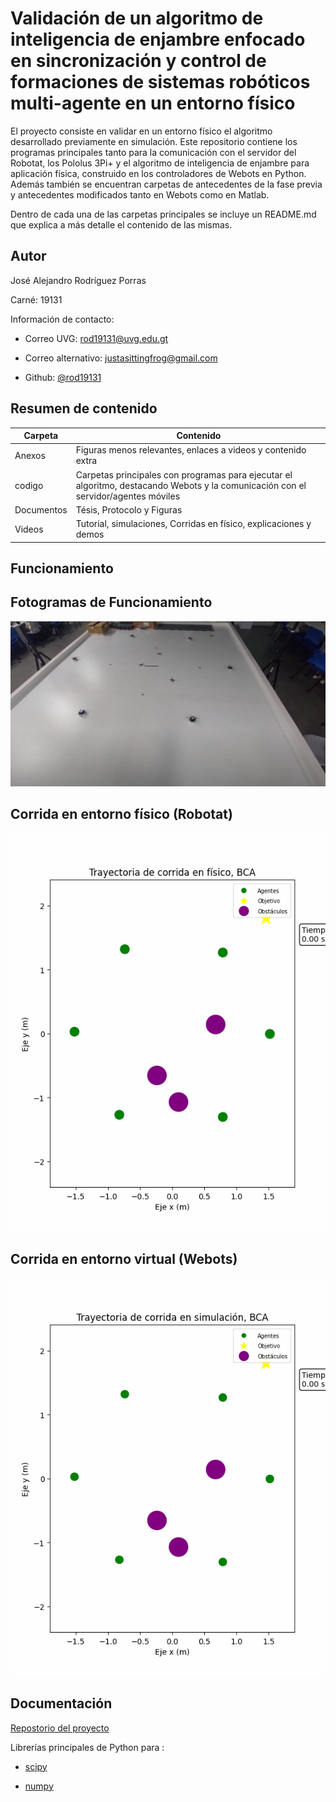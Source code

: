# Validación de un algoritmo de inteligencia de enjambre enfocado en sincronización y control de formaciones de sistemas robóticos multi-agente en un entorno físico 

El proyecto consiste en validar en un entorno físico el algoritmo desarrollado previamente en simulación. Este repositorio contiene los programas principales tanto para la comunicación con el servidor del Robotat, los Pololus 3Pi+ y el algoritmo de inteligencia de enjambre para aplicación física, construido en los controladores de Webots en Python. Además también se encuentran carpetas de antecedentes de la fase previa y antecedentes modificados tanto en Webots como en Matlab.

Dentro de cada una de las carpetas principales se incluye un README.md que explica a más detalle el contenido de las mismas.


## Autor

José Alejandro Rodríguez Porras 

Carné: 19131

Información de contacto: 

- Correo UVG: rod19131@uvg.edu.gt

- Correo alternativo: justasittingfrog@gmail.com

- Github: [@rod19131](https://github.com/rod19131)


## Resumen de contenido

| Carpeta             | Contenido                                                                |
| ----------------- | ------------------------------------------------------------------ |
| Anexos | Figuras menos relevantes, enlaces a videos y contenido extra |
| codigo | Carpetas principales con programas para ejecutar el algoritmo, destacando Webots y la comunicación con el servidor/agentes móviles |
| Documentos | Tésis, Protocolo y Figuras |
| Videos | Tutorial, simulaciones, Corridas en físico, explicaciones y demos |


## Funcionamiento
## Fotogramas de Funcionamiento
![Físico](/codigo/Webots_integracion_fisica/Webots/controllers/Supervisor_simulacion_y_fisico_v4/finaltrials/finaltrial_6A_BCA_f_3/snapshots/BCA_f_3_snapshot0.PNG)
## Corrida en entorno físico (Robotat)
![Image Alt text](/codigo/Webots_integracion_fisica/Webots/controllers/Supervisor_simulacion_y_fisico_demo/finaltrials/finaltrial_6A_BCA_f_1/animation_finaltrial_6A_BCA_f_1.gif)
## Corrida en entorno virtual (Webots)
![Image Alt text](/codigo/Webots_integracion_fisica/Webots/controllers/Supervisor_simulacion_y_fisico_demo/finaltrials/finaltrial_6A_BCA_v_1/animation_finaltrial_6A_BCA_v_1.gif)


## Documentación

[Repostorio del proyecto](https://github.com/rod19131/tesisAlejandro)

Librerías principales de Python para :

- [scipy](https://scipy.org/)

- [numpy](https://numpy.org/)
